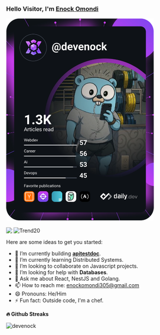 ### Hello Visitor, I'm [Enock Omondi](https://devnoki.netlify.app/)

<p>  
<a href="https://app.daily.dev/devenock"><img src="https://github.com/devenock/devenock/blob/master/devcard.svg" width="400" alt="Enock Omondi's Dev Card"/></a>
</p>

<p>
<img height="180em" src="https://github-readme-stats.vercel.app/api?username=devenock&show_icons=true&hide_border=true&&count_private=true&include_all_commits=true&show_icons=true&theme=gotham" align = "center"/>
<img height="180em" src="https://github-readme-stats.vercel.app/api/top-langs?username=devenock&langs_count=8&show_icons=true&locale=en&layout=compact&hide_border=true&theme=gotham" alt="Trend20" align = "center"/>
</p>

Here are some ideas to get you started:

- 🔭 I’m currently building **[apitestdoc](https://devenock.github.io/apitestdoc/)**.
- 🌱 I’m currently learning Distributed Systems.
- 👯 I’m looking to collaborate on Javascript projects.
- 🤔 I’m looking for help with **Databases**.
- 💬 Ask me about React, NestJS and Golang.
- 📫 How to reach me: enockomondi305@gmail.com
- 😄 Pronouns: He/Him
- ⚡ Fun fact: Outside code, I'm a chef.

<summary><b>🔥 Github Streaks</b></summary>
<p><img src="https://github-readme-streak-stats.herokuapp.com/?user=devenock&theme=black-ice&hide_border=true&stroke=0000&background=0D1117&ring=e05397&fire=e05397&currStreakLabel=e05397" alt="devenock" /></p>

